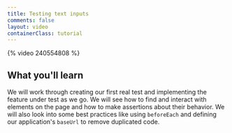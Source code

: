 ```yaml
---
title: Testing text inputs
comments: false
layout: video
containerClass: tutorial
---
```


{% video 240554808 %}

## What you'll learn

We will work through creating our first real test and implementing the feature under test as we go. We will see how to find and interact with elements on the page and how to make assertions about their behavior. We will also look into some best practices like using `beforeEach` and defining our application's `baseUrl` to remove duplicated code.
